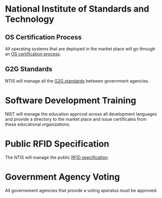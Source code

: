 # National Institute of Standards and Technology

## OS Certification Process

All operating systems that are deployed in the market place will go through an [OS certification process](./os-certificiation-process/).

## G2G Standards

NTIS will manage all the [G2G standards](./g2g-standards/) between government agencies.

# Software Development Training

NIST will manage the education approval across all development languages and provide a directory to the market place and issue certificates from these educational organizations.

# Public RFID Specification

The NTIS will manage the public [RFID specification](./public-rfid-specification/).

# Government Agency Voting

All governement agencies that provide a voting aperatus must be approved.
